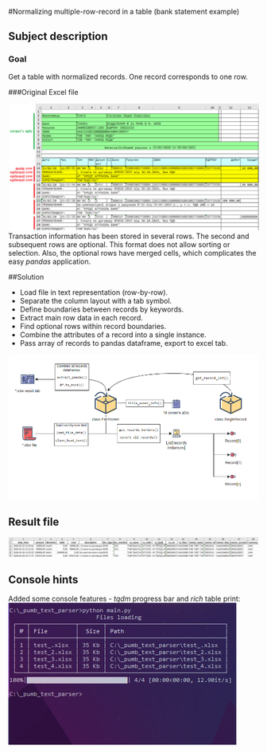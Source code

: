 #Normalizing multiple-row-record in a table (bank statement example)

## Subject description

### Goal

Get a table with normalized records. One record corresponds to one row.

###Original Excel file

![](demo_images/input_file_view.png)
Transaction information has been stored in several rows. The second and subsequent rows are optional. This format 
does not allow sorting or selection. Also, the optional rows have merged cells, which complicates the easy *pandas* 
application.

##Solution

- Load file in text representation (row-by-row).
- Separate the column layout with a tab symbol.
- Define boundaries between records by keywords.  
- Extract main row data in each record.
- Find optional rows within record boundaries.
- Сombine the attributes of a record into a single instance.
- Pass array of records to pandas dataframe, export to excel tab.

![](demo_images/arch.png)

## Result file
![](demo_images/result_tab.png)

## Console hints

Added some console features - *tqdm* progress bar and *rich* table print:
![](demo_images/console_view.png)